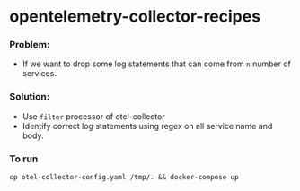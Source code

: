 # opentelemetry-collector-recipes

### Problem:
- If we want to drop some log statements that can come from `n` number of services.

### Solution:
- Use `filter` processor of otel-collector
- Identify correct log statements using regex on all service name and body.

### To run

```
cp otel-collector-config.yaml /tmp/. && docker-compose up
